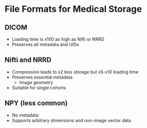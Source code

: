 # File Formats for Medical Storage

## DICOM
-	Loading time is x100 as high as Nifti or NRRD
-	Preserves all metadata and UIDs

## Nifti and NRRD
-	Compression leads to x2 less storage but x5-x10 loading time
-	Preserves essential metadata 
	-	Image geometry 
-	Suitable for single cohorts 



## NPY (less common)
-	No metadata
-	Supports arbitrary dimensions and non-image vector data

